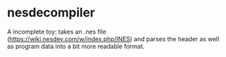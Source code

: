 # nesdecompiler
A incomplete toy: takes an .nes file (https://wiki.nesdev.com/w/index.php/INES) and parses the header as well as program data into a bit more readable format.
